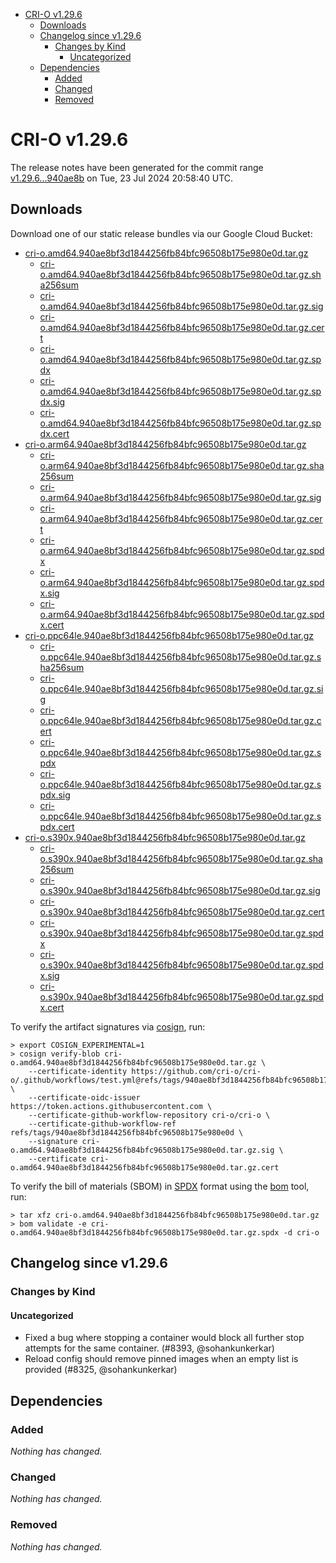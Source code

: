 - [CRI-O v1.29.6](#cri-o-v1296)
  - [Downloads](#downloads)
  - [Changelog since v1.29.6](#changelog-since-v1296)
    - [Changes by Kind](#changes-by-kind)
      - [Uncategorized](#uncategorized)
  - [Dependencies](#dependencies)
    - [Added](#added)
    - [Changed](#changed)
    - [Removed](#removed)

# CRI-O v1.29.6

The release notes have been generated for the commit range
[v1.29.6...940ae8b](https://github.com/cri-o/cri-o/compare/v1.29.6...v1.29.6) on Tue, 23 Jul 2024 20:58:40 UTC.

## Downloads

Download one of our static release bundles via our Google Cloud Bucket:

- [cri-o.amd64.940ae8bf3d1844256fb84bfc96508b175e980e0d.tar.gz](https://storage.googleapis.com/cri-o/artifacts/cri-o.amd64.940ae8bf3d1844256fb84bfc96508b175e980e0d.tar.gz)
  - [cri-o.amd64.940ae8bf3d1844256fb84bfc96508b175e980e0d.tar.gz.sha256sum](https://storage.googleapis.com/cri-o/artifacts/cri-o.amd64.940ae8bf3d1844256fb84bfc96508b175e980e0d.tar.gz.sha256sum)
  - [cri-o.amd64.940ae8bf3d1844256fb84bfc96508b175e980e0d.tar.gz.sig](https://storage.googleapis.com/cri-o/artifacts/cri-o.amd64.940ae8bf3d1844256fb84bfc96508b175e980e0d.tar.gz.sig)
  - [cri-o.amd64.940ae8bf3d1844256fb84bfc96508b175e980e0d.tar.gz.cert](https://storage.googleapis.com/cri-o/artifacts/cri-o.amd64.940ae8bf3d1844256fb84bfc96508b175e980e0d.tar.gz.cert)
  - [cri-o.amd64.940ae8bf3d1844256fb84bfc96508b175e980e0d.tar.gz.spdx](https://storage.googleapis.com/cri-o/artifacts/cri-o.amd64.940ae8bf3d1844256fb84bfc96508b175e980e0d.tar.gz.spdx)
  - [cri-o.amd64.940ae8bf3d1844256fb84bfc96508b175e980e0d.tar.gz.spdx.sig](https://storage.googleapis.com/cri-o/artifacts/cri-o.amd64.940ae8bf3d1844256fb84bfc96508b175e980e0d.tar.gz.spdx.sig)
  - [cri-o.amd64.940ae8bf3d1844256fb84bfc96508b175e980e0d.tar.gz.spdx.cert](https://storage.googleapis.com/cri-o/artifacts/cri-o.amd64.940ae8bf3d1844256fb84bfc96508b175e980e0d.tar.gz.spdx.cert)
- [cri-o.arm64.940ae8bf3d1844256fb84bfc96508b175e980e0d.tar.gz](https://storage.googleapis.com/cri-o/artifacts/cri-o.arm64.940ae8bf3d1844256fb84bfc96508b175e980e0d.tar.gz)
  - [cri-o.arm64.940ae8bf3d1844256fb84bfc96508b175e980e0d.tar.gz.sha256sum](https://storage.googleapis.com/cri-o/artifacts/cri-o.arm64.940ae8bf3d1844256fb84bfc96508b175e980e0d.tar.gz.sha256sum)
  - [cri-o.arm64.940ae8bf3d1844256fb84bfc96508b175e980e0d.tar.gz.sig](https://storage.googleapis.com/cri-o/artifacts/cri-o.arm64.940ae8bf3d1844256fb84bfc96508b175e980e0d.tar.gz.sig)
  - [cri-o.arm64.940ae8bf3d1844256fb84bfc96508b175e980e0d.tar.gz.cert](https://storage.googleapis.com/cri-o/artifacts/cri-o.arm64.940ae8bf3d1844256fb84bfc96508b175e980e0d.tar.gz.cert)
  - [cri-o.arm64.940ae8bf3d1844256fb84bfc96508b175e980e0d.tar.gz.spdx](https://storage.googleapis.com/cri-o/artifacts/cri-o.arm64.940ae8bf3d1844256fb84bfc96508b175e980e0d.tar.gz.spdx)
  - [cri-o.arm64.940ae8bf3d1844256fb84bfc96508b175e980e0d.tar.gz.spdx.sig](https://storage.googleapis.com/cri-o/artifacts/cri-o.arm64.940ae8bf3d1844256fb84bfc96508b175e980e0d.tar.gz.spdx.sig)
  - [cri-o.arm64.940ae8bf3d1844256fb84bfc96508b175e980e0d.tar.gz.spdx.cert](https://storage.googleapis.com/cri-o/artifacts/cri-o.arm64.940ae8bf3d1844256fb84bfc96508b175e980e0d.tar.gz.spdx.cert)
- [cri-o.ppc64le.940ae8bf3d1844256fb84bfc96508b175e980e0d.tar.gz](https://storage.googleapis.com/cri-o/artifacts/cri-o.ppc64le.940ae8bf3d1844256fb84bfc96508b175e980e0d.tar.gz)
  - [cri-o.ppc64le.940ae8bf3d1844256fb84bfc96508b175e980e0d.tar.gz.sha256sum](https://storage.googleapis.com/cri-o/artifacts/cri-o.ppc64le.940ae8bf3d1844256fb84bfc96508b175e980e0d.tar.gz.sha256sum)
  - [cri-o.ppc64le.940ae8bf3d1844256fb84bfc96508b175e980e0d.tar.gz.sig](https://storage.googleapis.com/cri-o/artifacts/cri-o.ppc64le.940ae8bf3d1844256fb84bfc96508b175e980e0d.tar.gz.sig)
  - [cri-o.ppc64le.940ae8bf3d1844256fb84bfc96508b175e980e0d.tar.gz.cert](https://storage.googleapis.com/cri-o/artifacts/cri-o.ppc64le.940ae8bf3d1844256fb84bfc96508b175e980e0d.tar.gz.cert)
  - [cri-o.ppc64le.940ae8bf3d1844256fb84bfc96508b175e980e0d.tar.gz.spdx](https://storage.googleapis.com/cri-o/artifacts/cri-o.ppc64le.940ae8bf3d1844256fb84bfc96508b175e980e0d.tar.gz.spdx)
  - [cri-o.ppc64le.940ae8bf3d1844256fb84bfc96508b175e980e0d.tar.gz.spdx.sig](https://storage.googleapis.com/cri-o/artifacts/cri-o.ppc64le.940ae8bf3d1844256fb84bfc96508b175e980e0d.tar.gz.spdx.sig)
  - [cri-o.ppc64le.940ae8bf3d1844256fb84bfc96508b175e980e0d.tar.gz.spdx.cert](https://storage.googleapis.com/cri-o/artifacts/cri-o.ppc64le.940ae8bf3d1844256fb84bfc96508b175e980e0d.tar.gz.spdx.cert)
- [cri-o.s390x.940ae8bf3d1844256fb84bfc96508b175e980e0d.tar.gz](https://storage.googleapis.com/cri-o/artifacts/cri-o.s390x.940ae8bf3d1844256fb84bfc96508b175e980e0d.tar.gz)
  - [cri-o.s390x.940ae8bf3d1844256fb84bfc96508b175e980e0d.tar.gz.sha256sum](https://storage.googleapis.com/cri-o/artifacts/cri-o.s390x.940ae8bf3d1844256fb84bfc96508b175e980e0d.tar.gz.sha256sum)
  - [cri-o.s390x.940ae8bf3d1844256fb84bfc96508b175e980e0d.tar.gz.sig](https://storage.googleapis.com/cri-o/artifacts/cri-o.s390x.940ae8bf3d1844256fb84bfc96508b175e980e0d.tar.gz.sig)
  - [cri-o.s390x.940ae8bf3d1844256fb84bfc96508b175e980e0d.tar.gz.cert](https://storage.googleapis.com/cri-o/artifacts/cri-o.s390x.940ae8bf3d1844256fb84bfc96508b175e980e0d.tar.gz.cert)
  - [cri-o.s390x.940ae8bf3d1844256fb84bfc96508b175e980e0d.tar.gz.spdx](https://storage.googleapis.com/cri-o/artifacts/cri-o.s390x.940ae8bf3d1844256fb84bfc96508b175e980e0d.tar.gz.spdx)
  - [cri-o.s390x.940ae8bf3d1844256fb84bfc96508b175e980e0d.tar.gz.spdx.sig](https://storage.googleapis.com/cri-o/artifacts/cri-o.s390x.940ae8bf3d1844256fb84bfc96508b175e980e0d.tar.gz.spdx.sig)
  - [cri-o.s390x.940ae8bf3d1844256fb84bfc96508b175e980e0d.tar.gz.spdx.cert](https://storage.googleapis.com/cri-o/artifacts/cri-o.s390x.940ae8bf3d1844256fb84bfc96508b175e980e0d.tar.gz.spdx.cert)

To verify the artifact signatures via [cosign](https://github.com/sigstore/cosign), run:

```console
> export COSIGN_EXPERIMENTAL=1
> cosign verify-blob cri-o.amd64.940ae8bf3d1844256fb84bfc96508b175e980e0d.tar.gz \
    --certificate-identity https://github.com/cri-o/cri-o/.github/workflows/test.yml@refs/tags/940ae8bf3d1844256fb84bfc96508b175e980e0d \
    --certificate-oidc-issuer https://token.actions.githubusercontent.com \
    --certificate-github-workflow-repository cri-o/cri-o \
    --certificate-github-workflow-ref refs/tags/940ae8bf3d1844256fb84bfc96508b175e980e0d \
    --signature cri-o.amd64.940ae8bf3d1844256fb84bfc96508b175e980e0d.tar.gz.sig \
    --certificate cri-o.amd64.940ae8bf3d1844256fb84bfc96508b175e980e0d.tar.gz.cert
```

To verify the bill of materials (SBOM) in [SPDX](https://spdx.org) format using the [bom](https://sigs.k8s.io/bom) tool, run:

```console
> tar xfz cri-o.amd64.940ae8bf3d1844256fb84bfc96508b175e980e0d.tar.gz
> bom validate -e cri-o.amd64.940ae8bf3d1844256fb84bfc96508b175e980e0d.tar.gz.spdx -d cri-o
```

## Changelog since v1.29.6

### Changes by Kind

#### Uncategorized
 - Fixed a bug where stopping a container would block all further stop attempts for the same container. (#8393, @sohankunkerkar)
 - Reload config should remove pinned images when an empty list is provided (#8325, @sohankunkerkar)

## Dependencies

### Added
_Nothing has changed._

### Changed
_Nothing has changed._

### Removed
_Nothing has changed._
